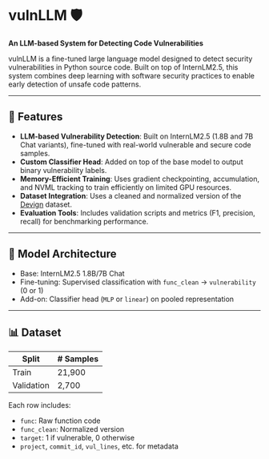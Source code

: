 # vulnLLM 🛡️  
**An LLM-based System for Detecting Code Vulnerabilities**

vulnLLM is a fine-tuned large language model designed to detect security vulnerabilities in Python source code. Built on top of InternLM2.5, this system combines deep learning with software security practices to enable early detection of unsafe code patterns.

---

## 🚀 Features

- **LLM-based Vulnerability Detection**: Built on InternLM2.5 (1.8B and 7B Chat variants), fine-tuned with real-world vulnerable and secure code samples.
- **Custom Classifier Head**: Added on top of the base model to output binary vulnerability labels.
- **Memory-Efficient Training**: Uses gradient checkpointing, accumulation, and NVML tracking to train efficiently on limited GPU resources.
- **Dataset Integration**: Uses a cleaned and normalized version of the [Devign](https://huggingface.co/datasets/DetectVul/devign) dataset.
- **Evaluation Tools**: Includes validation scripts and metrics (F1, precision, recall) for benchmarking performance.

---

## 🧠 Model Architecture

- Base: InternLM2.5 1.8B/7B Chat
- Fine-tuning: Supervised classification with `func_clean` → `vulnerability` (0 or 1)
- Add-on: Classifier head (`MLP` or `linear`) on pooled representation

---

## 📊 Dataset

| Split        | # Samples |
|--------------|-----------|
| Train        | 21,900    |
| Validation   | 2,700     |

Each row includes:
- `func`: Raw function code
- `func_clean`: Normalized version
- `target`: 1 if vulnerable, 0 otherwise
- `project`, `commit_id`, `vul_lines`, etc. for metadata
